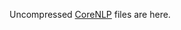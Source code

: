 Uncompressed <a href="https://stanfordnlp.github.io/CoreNLP" target="_blank">CoreNLP</a> files are here.